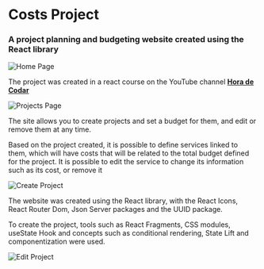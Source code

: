 # Costs Project
### A project planning and budgeting website created using the React library

![Home Page](https://i.imgur.com/HsAKCMF.png)

The project was created in a react course on the YouTube channel **[Hora de Codar](https://www.youtube.com/@MatheusBattisti)**

![Projects Page](https://i.imgur.com/U1z7nfF.png)

The site allows you to create projects and set a budget for them, and edit or remove them at any time.

Based on the project created, it is possible to define services linked to them, which will have costs that will be related to the total budget defined for the project. It is possible to edit the service to change its information such as its cost, or remove it

![Create Project](https://i.imgur.com/Q0D5ZNM.png)

The website was created using the React library, with the React Icons, React Router Dom, Json Server packages and the UUID package.

To create the project, tools such as React Fragments, CSS modules, useState Hook and concepts such as conditional rendering, State Lift and componentization were used.

![Edit Project](https://i.imgur.com/HJX0sMv.png)
